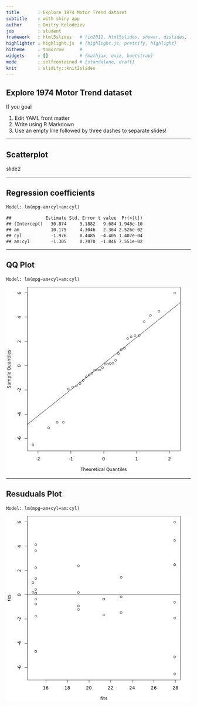```yaml
---
title       : Explore 1974 Motor Trend dataset
subtitle    : with shiny app
author      : Dmitry Kolodezev
job         : student
framework   : html5slides   # {io2012, html5slides, shower, dzslides, ...}
highlighter : highlight.js  # {highlight.js, prettify, highlight}
hitheme     : tomorrow      # 
widgets     : []            # {mathjax, quiz, bootstrap}
mode        : selfcontained # {standalone, draft}
knit        : slidify::knit2slides
---
```

## Explore 1974 Motor Trend dataset


If you goal 

1. Edit YAML front matter
2. Write using R Markdown
3. Use an empty line followed by three dashes to separate slides!

---------------------
## Scatterplot
slide2


---------------------
## Regression coefficients
```
Model: lm(mpg~am+cyl+am:cyl)
```


```
##             Estimate Std. Error t value  Pr(>|t|)
## (Intercept)   30.874     3.1882   9.684 1.948e-10
## am            10.175     4.3046   2.364 2.526e-02
## cyl           -1.976     0.4485  -4.405 1.407e-04
## am:cyl        -1.305     0.7070  -1.846 7.551e-02
```

---------------------
## QQ Plot
```
Model: lm(mpg~am+cyl+am:cyl)
```

![plot of chunk unnamed-chunk-4](assets/fig/unnamed-chunk-4.png) 

---------------------
## Resuduals Plot
```
Model: lm(mpg~am+cyl+am:cyl)
```

![plot of chunk unnamed-chunk-5](assets/fig/unnamed-chunk-5.png) 

